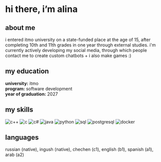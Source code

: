 # hi there, i’m alina

## about me

i entered itmo university on a state-funded place at the age of 15, after completing 10th and 11th grades in one year through external studies. i'm currently actively developing my social media, through which people contact me to create custom chatbots + i also make games :)

## my education  
**university:** itmo  
**program:** software development  
**year of graduation:** 2027

## my skills

![c++](https://img.shields.io/badge/c++-00599c?style=flat&logo=c%2B%2B&logoColor=white)
![c](https://img.shields.io/badge/c-00599c?style=flat&logo=c&logoColor=white)
![c#](https://img.shields.io/badge/c%23-239120?style=flat&logo=c-sharp&logoColor=white)
![java](https://img.shields.io/badge/java-007396?style=flat&logo=java&logoColor=white)
![python](https://img.shields.io/badge/python-3776ab?style=flat&logo=python&logoColor=white)
![sql](https://img.shields.io/badge/sql-4479a1?style=flat&logo=postgresql&logoColor=white)
![postgresql](https://img.shields.io/badge/postgresql-336791?style=flat&logo=postgresql&logoColor=white)
![docker](https://img.shields.io/badge/docker-2496ed?style=flat&logo=docker&logoColor=white)

## languages

russian (native), ingush (native), chechen (c1), english (b1), spanish (a1), arab (a2)
